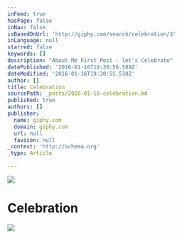 ```yaml
---
inFeed: true
hasPage: false
inNav: false
isBasedOnUrl: 'http://giphy.com/search/celebration/3'
inLanguage: null
starred: false
keywords: []
description: "About Me First Post - let's Celebrate"
datePublished: '2016-01-16T19:30:56.589Z'
dateModified: '2016-01-16T19:30:55.530Z'
author: []
title: Celebration
sourcePath: _posts/2016-01-16-celebration.md
published: true
authors: []
publisher:
  name: giphy.com
  domain: giphy.com
  url: null
  favicon: null
_context: 'http://schema.org'
_type: Article

---
```

![](https://s3-us-west-2.amazonaws.com/the-grid-img/p/75d1c00512841ed62bc1eb6bb1811682d6540600.gif)

# Celebration
![](https://s3-us-west-2.amazonaws.com/the-grid-img/p/ab98f80d46ee5e193045afdebfb4170317f87ccc.gif)